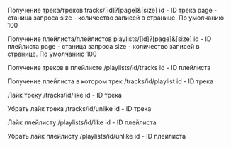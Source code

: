 Получение трека/треков tracks/[id]?[page]&[size]
	id - ID трека
	page - станица запроса
	size - количество записей в странице. По умолчанию 100

Получение плейлиста/плейлистов playlists/[id]?[page]&[size]
	id - ID плейлиста
	page - станица запроса
	size - количество записей в странице. По умолчанию 100

Получение треков в плейлисте /playlists/id/tracks
	id - ID плейлиста 

Получение плейлиста в котором трек /tracks/id/playlist
	id - ID трека

Лайк треку /tracks/id/like
	id - ID трека

Убрать лайк трека /tracks/id/unlike
	id - ID трека

Лайк плейлисту /playlists/id/like
	id - ID плейлиста 

Убрать лайк плейлисту /playlists/id/unlike
	id - ID плейлиста
